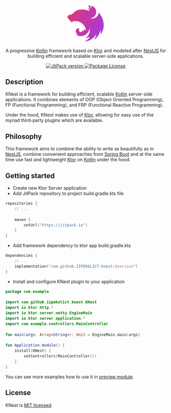 <p align="center">
    <img src="assets/img/knest-logo.png" width="120" alt="KNest Logo" />
</p>

<p align="center">
    A progressive <a href="https://kotlinlang.org/" target="_blank">Kotlin</a> 
    framework based on <a href="https://ktor.io/" target="_blank">Ktor</a> 
    and modeled after <a href="https://nestjs.com/" target="_blank">NestJS</a> 
    for building efficient and scalable server-side applications.
</p>

<p align="center">
    <a href="https://jitpack.io/#IIPEKOLICT/knest" target="_blank">
        <img src="https://jitpack.io/v/IIPEKOLICT/knest.svg" alt="JitPack version" />
    </a>
    <a href="https://raw.githubusercontent.com/IIPEKOLICT/knest/main/LICENSE" target="_blank">
        <img src="https://img.shields.io/badge/license-MIT-green.svg" alt="Package License" />
    </a>
</p>

## Description

KNest is a framework for building efficient, 
scalable <a href="https://kotlinlang.org/" target="_blank">Kotlin</a> server-side applications. 
It combines elements of OOP (Object Oriented Programming), 
FP (Functional Programming), and FRP (Functional Reactive Programming).

Under the hood, KNest makes use of <a href="https://ktor.io/" target="_blank">Ktor</a>, 
allowing for easy use of the myriad third-party plugins which are available.

## Philosophy

This framework aims to combine the ability to write as beautifully as in 
<a href="https://nestjs.com/" target="_blank">NestJS</a>, combine convenient approaches from
<a href="https://spring.io/projects/spring-boot" target="_blank">Spring Boot</a> and at the same time 
use fast and lightweight <a href="https://ktor.io/" target="_blank">Ktor</a> on
<a href="https://kotlinlang.org/" target="_blank">Kotlin</a> under the hood.

## Getting started

- Create new Ktor Server application
- Add JitPack repository to project build.gradle.kts file
```kotlin
repositories {
    // ...

    maven {
        setUrl("https://jitpack.io")
    }
}
```
- Add framework dependency to ktor app build.gradle.kts
```kotlin
dependencies {
    // ...
    implementation("com.github.IIPEKOLICT:knest:$version")
}
```
- Install and configure KNest plugin to your application
```kotlin
package com.example

import com.github.iipekolict.knest.KNest
import io.ktor.http.*
import io.ktor.server.netty.EngineMain
import io.ktor.server.application.*
import com.example.controllers.MainController

fun main(args: Array<String>): Unit = EngineMain.main(args)

fun Application.module() {
    install(KNest) {
        setControllers(MainController())
    }
}
```

You can see more examples how to use it in 
<a href="https://github.com/IIPEKOLICT/knest/tree/main/preview" target="_blank">preview module</a>.

## License

KNest is [MIT licensed](LICENSE).